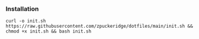### Installation

`curl -o init.sh https://raw.githubusercontent.com/zpuckeridge/dotfiles/main/init.sh && chmod +x init.sh && bash init.sh`
